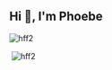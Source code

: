 ## Hi 👋, I'm Phoebe

<p align="left"> <img src="https://komarev.com/ghpvc/?username=hff2&label=Profile%20views&color=0e75b6&style=flat" alt="hff2" /> </p>

<p>&nbsp;<img align="center" src="https://github-readme-stats.vercel.app/api?username=hff2&show_icons=true&locale=en&theme=dark" alt="hff2" /></p>
